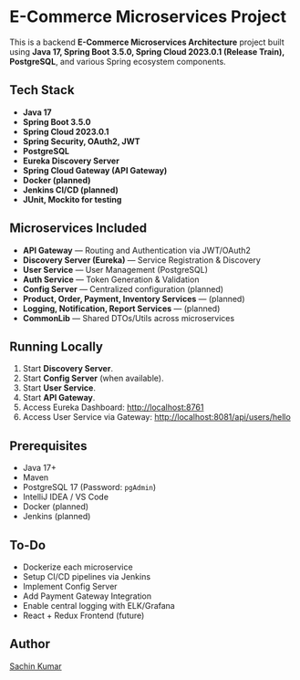 # E-Commerce Microservices Project

This is a backend **E-Commerce Microservices Architecture** project built using **Java 17, Spring Boot 3.5.0, Spring Cloud 2023.0.1 (Release Train), PostgreSQL**, and various Spring ecosystem components.

## Tech Stack

- **Java 17**
- **Spring Boot 3.5.0**
- **Spring Cloud 2023.0.1**
- **Spring Security, OAuth2, JWT**
- **PostgreSQL**
- **Eureka Discovery Server**
- **Spring Cloud Gateway (API Gateway)**
- **Docker (planned)**
- **Jenkins CI/CD (planned)**
- **JUnit, Mockito for testing**

## Microservices Included

- **API Gateway** — Routing and Authentication via JWT/OAuth2
- **Discovery Server (Eureka)** — Service Registration & Discovery
- **User Service** — User Management (PostgreSQL)
- **Auth Service** — Token Generation & Validation
- **Config Server** — Centralized configuration (planned)
- **Product, Order, Payment, Inventory Services** — (planned)
- **Logging, Notification, Report Services** — (planned)
- **CommonLib** — Shared DTOs/Utils across microservices

## Running Locally

1. Start **Discovery Server**.
2. Start **Config Server** (when available).
3. Start **User Service**.
4. Start **API Gateway**.
5. Access Eureka Dashboard: [http://localhost:8761](http://localhost:8761)
6. Access User Service via Gateway: [http://localhost:8081/api/users/hello](http://localhost:8081/api/users/hello)

## Prerequisites

- Java 17+
- Maven
- PostgreSQL 17 (Password: `pgAdmin`)
- IntelliJ IDEA / VS Code
- Docker (planned)
- Jenkins (planned)

## To-Do

- Dockerize each microservice
- Setup CI/CD pipelines via Jenkins
- Implement Config Server
- Add Payment Gateway Integration
- Enable central logging with ELK/Grafana
- React + Redux Frontend (future)

## Author

[Sachin Kumar](https://github.com/sachin-kumar-09)

